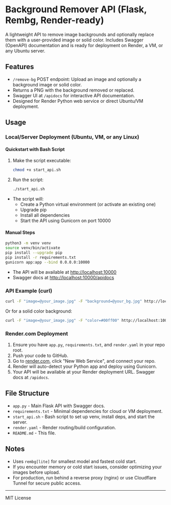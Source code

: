 # Background Remover API (Flask, Rembg, Render-ready)

A lightweight API to remove image backgrounds and optionally replace them with a user-provided image or solid color. Includes Swagger (OpenAPI) documentation and is ready for deployment on Render, a VM, or any Ubuntu server.

## Features
- `/remove-bg` POST endpoint: Upload an image and optionally a background image or solid color.
- Returns a PNG with the background removed or replaced.
- Swagger UI at `/apidocs` for interactive API documentation.
- Designed for Render Python web service or direct Ubuntu/VM deployment.

## Usage

### Local/Server Deployment (Ubuntu, VM, or any Linux)

#### **Quickstart with Bash Script**

1. Make the script executable:
   ```sh
   chmod +x start_api.sh
   ```
2. Run the script:
   ```sh
   ./start_api.sh
   ```
- The script will:
  - Create a Python virtual environment (or activate an existing one)
  - Upgrade pip
  - Install all dependencies
  - Start the API using Gunicorn on port 10000

#### **Manual Steps**

```sh
python3 -m venv venv
source venv/bin/activate
pip install --upgrade pip
pip install -r requirements.txt
gunicorn app:app --bind 0.0.0.0:10000
```

- The API will be available at [http://localhost:10000](http://localhost:10000)
- Swagger docs at [http://localhost:10000/apidocs](http://localhost:10000/apidocs)

### API Example (curl)
```sh
curl -F "image=@your_image.jpg" -F "background=@your_bg.jpg" http://localhost:10000/remove-bg --output result.png
```
Or for a solid color background:
```sh
curl -F "image=@your_image.jpg" -F "color=#00ff00" http://localhost:10000/remove-bg --output result.png
```

### Render.com Deployment
1. Ensure you have `app.py`, `requirements.txt`, and `render.yaml` in your repo root.
2. Push your code to GitHub.
3. Go to [render.com](https://render.com/), click "New Web Service", and connect your repo.
4. Render will auto-detect your Python app and deploy using Gunicorn.
5. Your API will be available at your Render deployment URL. Swagger docs at `/apidocs`.

## File Structure
- `app.py` - Main Flask API with Swagger docs.
- `requirements.txt` - Minimal dependencies for cloud or VM deployment.
- `start_api.sh` - Bash script to set up venv, install deps, and start the server.
- `render.yaml` - Render routing/build configuration.
- `README.md` - This file.

## Notes
- Uses `rembg[lite]` for smallest model and fastest cold start.
- If you encounter memory or cold start issues, consider optimizing your images before upload.
- For production, run behind a reverse proxy (nginx) or use Cloudflare Tunnel for secure public access.

---
MIT License
